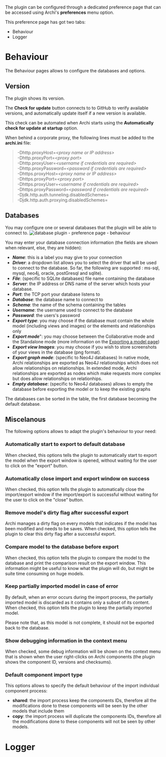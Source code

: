 The plugin can be configured through a dedicated preference page that can be accessed using Archi's **preferences** menu option.

This preference page has got two tabs:
* Behaviour
* Logger

# Behaviour
The Behaviour pages allows to configure the databases and options.
## Version
The plugin shows its version.

The **Check for update** button connects to to GitHub to verify available versions, and automatically update itself if a new version is available.

This check can be automated when Archi starts using the **Automatically check for update at startup** option.

When behind a corporate proxy, the following lines must be added to the **archi.ini** file:
>-Dhttp.proxyHost=_\<proxy name or IP address\>_<br>
>-Dhttp.proxyPort=_\<proxy port\>_<br>
>-Dhttp.proxyUser=_\<username if credentials are required\>_<br>
>-Dhttp.proxyPassword=_\<password if credentials are required\>_<br>
>-Dhttps.proxyHost=_\<proxy name or IP address\>_<br>
>-Dhttps.proxyPort=_\<proxy port\>_<br>
>-Dhttps.proxyUser=_\<username if credentials are required\>_<br>
>-Dhttps.proxyPassword=_\<password if credentials are required\>_<br>
>-Djdk.http.auth.tunneling.disabledSchemes=<br>
>-Djdk.http.auth.proxying.disabledSchemes=

## Databases
You may configure one or several databases that the plugin will be able to connect to.
![database plugin - preference page - behaviour](https://user-images.githubusercontent.com/9281982/39574022-e94e44f2-4ed5-11e8-9fa8-921560e3fda8.png)

You may enter your database connection information (the fields are shown when relevant, else, they are hidden):
* _**Name**_: this is a label you may give to your connection
* _**Driver**_: a dropdown list allows you to select the driver that will be used to connect to the database. So far, the following are supported : ms-sql, mysql, neo4j, oracle, postGresql and sqlite).
* _**File**_: (specific to SQLite databases) file name containing the database
* _**Server**_: the IP address or DNS name of the server which hosts your database.
* _**Port**_: the TCP port your database listens to
* _**Database**_: the database name to connect to
* _**Schema**_: the name of the schema containing the tables
* _**Username**_: the username used to connect to the database
* _**Password**_: the users's password
* _**Export type**_: you may choose if the database must contain the whole model (including views and images) or the elements and relationships only
* _**Export mode**_": you may choose between the Collaborative mode and the Standalone mode (more information on the [Exporting a model page](https://github.com/archi-contribs/database-plugin/wiki/4.-Exporting-a-model))
* _**Export view Images**_: you may choose if you wish to store screenshots of your views in the database (png format).
* _**Export graph mode**_: (specific to Neo4J databases) In native mode, Archi relationships are exported as Neo4J relationships which does not allow relationships on relationships. In extended mode, Archi relationships are exported as nodes which make requests more complex but does allow relationships on relationhips.
* _**Empty database**_: (specific to Neo4J databases) allows to empty the database before exporting the model or to keep the existing graphs

The databases can be sorted in the table, the first database becoming the default database.

## Miscelanous
The following options allows to adapt the plugin's behaviour to your need:
### Automatically start to export to default database
When checked, this options tells the plugin to automatically start to export the model when the export window is opened, without waiting for the user to click on the "export" button.
### Automatically close import and export window on success
When checked, this option tells the plugin to automatically close the import/export window if the import/export is successful without waiting for the user to click on the "close" button.
### Remove model's dirty flag after successful export
Archi manages a dirty flag on every models that indicates if the model has been modified and needs to be saves. When checked, this option tells the plugin to clear this dirty flag after a successful export.
### Compare model to the database before export
When checked, this option tells the plugin to compare the model to the database and print the comparison result on the export window. This information might be useful to know what the plugin will do, but might be suite time consuming on huge models.
### Keep partially imported model in case of error
By default, when an error occurs during the import process, the partially imported model is discarded as it contains only a subset of its content. When checked, this option tells the plugin to keep the partially imported model.

Please note that, as this model is not complete, it should not be exported back to the database.
### Show debugging information in the context menu
When checked, some debug information will be shown on the context menu that is shown when the user right-clicks on Archi components (the plugin shows the component ID, versions and checksums).
### Default component import type
This options allows to specify the default behaviour of the import individual component process:
* **shared**: the import process keep the components IDs, therefore all the modifications done to these components will be seen by the other models that include them
* **copy**: the import process will duplicate the components IDs, therefore all the modifications done to these components will not be seen by other models.

# Logger
